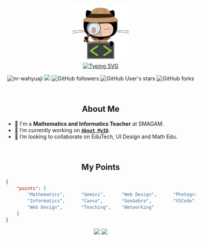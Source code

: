<div align="center">
  <img src="https://raw.githubusercontent.com/nrwahyuaji/nrwahyuaji/main/lgi-img.png" alt="GitHub Computer security" height="150">
</div>
<div align="center">
  <a href="https://git.io/typing-svg"><img src="http://readme-typing-svg.herokuapp.com?font=Inconsolata&weight=900&size=25&pause=1000&color=D47900&center=true&vCenter=true&width=600&lines=Hi!%F0%9F%91%8B%2C+I'm+NR+Wahyuaji+Soemardi;Mathematics+Teacher;Informatics+Engineering+Teacher" alt="Typing SVG" /></a>
  <p align="center">
    <img src="https://komarev.com/ghpvc/?username=nrwahyuaji&label=Profile%20views&color=0e75b6&style=flat" alt="nr-wahyuaji" />
    <img src="https://visitor-badge.laobi.icu/badge?page_id=nrwahyuaji.repoName" />
    <img alt="GitHub followers" src="https://img.shields.io/github/followers/nrwahyuaji?&logoColor=red&style=social">
    <img alt="GitHub User's stars" src="https://img.shields.io/github/stars/nrwahyuaji?affiliations=OWNER%2CCOLLABORATOR%2CORGANIZATION_MEMBER&label=Total%20user%20stars%20in%20all%20repo&logoColor=red&style=social">
    <img alt="GitHub forks" src="https://img.shields.io/github/forks/Aleksey-Voko/TranslatorSelenium?logoColor=red&style=social">

  </p>
</div>

<br>
<h2 align="center">About Me</h2>

- 🏫 I'm a <b>Mathematics and Informatics Teacher</b> at SMAGAM.
- 🔭 I’m currently working on <a href="https://about.my.id/"><b>`About MyID`</b></a>.
- 👯 I’m looking to collaborate on EduTech, UI Design and Math Edu.

<br>
<h2 align="center">My Points</h2>

```json
{
    "points": [
        "Mathematics",      "Gemini",      "Web Design",      "Photography",
        "Informatics",      "Canva",       "GeoGebra",        "VSCode",
        "Web Design",       "Teaching",    "Networking"
    ]
}
```

<div align="center">
  <img src="http://github-readme-streak-stats.herokuapp.com?user=nrwahyuaji&theme=dark&border_radius=20&date_format=j%20M%5B%20Y%5D&mode=weekly&background=22272E&stroke=F28A00&ring=F28A00&fire=F28A00&currStreakNum=FFFFFF&sideNums=F28A00&currStreakLabel=FFFFFF&border=F28A00&dates=FFB66ECE"/>
  <img src="https://github-readme-activity-graph.cyclic.app/graph?username=nrwahyuaji&hide_border=true&border_radius=5px&bg_color=22272e&color=fff&line=f28a00&point=fff" />
</div>
